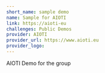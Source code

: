 ```yaml
---
short_name: sample demo
name: Sample for AIOTI
link: https://aioti-eu
challenges: Public Demos
provider: AIOTI
provider_url: https://www.aioti.eu
provider_logo: 
---
```


AIOTI Demo for the group